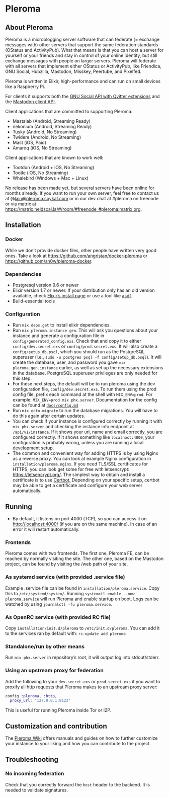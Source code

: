 # Pleroma

## About Pleroma

Pleroma is a microblogging server software that can federate (= exchange messages with) other servers that support the same federation standards (OStatus and ActivityPub). What that means is that you can host a server for yourself or your friends and stay in control of your online identity, but still exchange messages with people on larger servers. Pleroma will federate with all servers that implement either OStatus or ActivityPub, like Friendica, GNU Social, Hubzilla, Mastodon, Misskey, Peertube, and Pixelfed.

Pleroma is written in Elixir, high-performance and can run on small devices like a Raspberry Pi.

For clients it supports both the [GNU Social API with Qvitter extensions](https://twitter-api.readthedocs.io/en/latest/index.html) and the [Mastodon client API](https://github.com/tootsuite/documentation/blob/master/Using-the-API/API.md).

Client applications that are committed to supporting Pleroma:

* Mastalab (Android, Streaming Ready)
* nekonium (Android, Streaming Ready)
* Tusky (Android, No Streaming)
* Twidere (Android, No Streaming)
* Mast (iOS, Paid)
* Amaroq (iOS, No Streaming)

Client applications that are known to work well:

* Tootdon (Android + iOS, No Streaming)
* Tootle (iOS, No Streaming)
* Whalebird (Windows + Mac + Linux)

No release has been made yet, but several servers have been online for months already. If you want to run your own server, feel free to contact us at @lain@pleroma.soykaf.com or in our dev chat at #pleroma on freenode or via matrix at <https://matrix.heldscal.la/#/room/#freenode_#pleroma:matrix.org>.

## Installation

### Docker

While we don’t provide docker files, other people have written very good ones. Take a look at <https://github.com/angristan/docker-pleroma> or <https://github.com/sn0w/pleroma-docker>.

### Dependencies

* Postgresql version 9.6 or newer
* Elixir version 1.7 or newer. If your distribution only has an old version available, check [Elixir’s install page](https://elixir-lang.org/install.html) or use a tool like [asdf](https://github.com/asdf-vm/asdf).
* Build-essential tools

### Configuration

* Run `mix deps.get` to install elixir dependencies.
* Run `mix pleroma.instance gen`. This will ask you questions about your instance and generate a configuration file in `config/generated_config.exs`. Check that and copy it to either `config/dev.secret.exs` or `config/prod.secret.exs`. It will also create a `config/setup_db.psql`, which you should run as the PostgreSQL superuser (i.e., `sudo -u postgres psql -f config/setup_db.psql`). It will create the database, user, and password you gave `mix pleroma.gen.instance` earlier, as well as set up the necessary extensions in the database. PostgreSQL superuser privileges are only needed for this step.
* For these next steps, the default will be to run pleroma using the dev configuration file, `config/dev.secret.exs`. To run them using the prod config file, prefix each command at the shell with `MIX_ENV=prod`. For example: `MIX_ENV=prod mix phx.server`. Documentation for the config can be found at [`docs/config.md`](docs/config.md)
* Run `mix ecto.migrate` to run the database migrations. You will have to do this again after certain updates.
* You can check if your instance is configured correctly by running it with `mix phx.server` and checking the instance info endpoint at `/api/v1/instance`. If it shows your uri, name and email correctly, you are configured correctly. If it shows something like `localhost:4000`, your configuration is probably wrong, unless you are running a local development setup.
* The common and convenient way for adding HTTPS is by using Nginx as a reverse proxy. You can look at example Nginx configuration in `installation/pleroma.nginx`. If you need TLS/SSL certificates for HTTPS, you can look get some for free with letsencrypt: <https://letsencrypt.org/>. The simplest way to obtain and install a certificate is to use [Certbot.](https://certbot.eff.org) Depending on your specific setup, certbot may be able to get a certificate and configure your web server automatically.

## Running

* By default, it listens on port 4000 (TCP), so you can access it on <http://localhost:4000/> (if you are on the same machine). In case of an error it will restart automatically.

### Frontends

Pleroma comes with two frontends. The first one, Pleroma FE, can be reached by normally visiting the site. The other one, based on the Mastodon project, can be found by visiting the /web path of your site.

### As systemd service (with provided .service file)

Example .service file can be found in `installation/pleroma.service`. Copy this to `/etc/systemd/system/`. Running `systemctl enable --now pleroma.service` will run Pleroma and enable startup on boot. Logs can be watched by using `journalctl -fu pleroma.service`.

### As OpenRC service (with provided RC file)

Copy `installation/init.d/pleroma` to `/etc/init.d/pleroma`. You can add it to the services ran by default with: `rc-update add pleroma`

### Standalone/run by other means

Run `mix phx.server` in repository’s root, it will output log into stdout/stderr.

### Using an upstream proxy for federation

Add the following to your `dev.secret.exs` or `prod.secret.exs` if you want to proxify all http requests that Pleroma makes to an upstream proxy server:

```elixir
config :pleroma, :http,
  proxy_url: "127.0.0.1:8123"
```

This is useful for running Pleroma inside Tor or I2P.

## Customization and contribution

The [Pleroma Wiki](https://git.pleroma.social/pleroma/pleroma/wikis/home) offers manuals and guides on how to further customize your instance to your liking and how you can contribute to the project.

## Troubleshooting

### No incoming federation

Check that you correctly forward the `host` header to the backend. It is needed to validate signatures.
